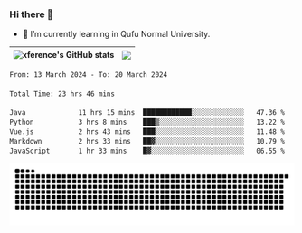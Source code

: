 ### Hi there 👋

<!--
**xference/xference** is a ✨ _special_ ✨ repository because its `README.md` (this file) appears on your GitHub profile.

Here are some ideas to get you started:

- 🔭 I’m currently working on ...

- 👯 I’m looking to collaborate on ...
- 🤔 I’m looking for help with ...
- 💬 Ask me about ...
- 📫 How to reach me: ...
- 😄 Pronouns: ...
- ⚡ Fun fact: ...
-->
- 🌱 I’m currently learning in Qufu Normal University.


| <img src="https://github-readme-stats.vercel.app/api?username=xference&show_icons=true&theme=ambient_gradient" alt="xference's GitHub stats" align="center"/> | <img src="https://github-readme-streak-stats.herokuapp.com/?user=xference"  style="zoom:100%;" align="center"/> |
| ------------------------------------------------------------ | ------------------------------------------------------------ |

<!--START_SECTION:waka-->

```txt
From: 13 March 2024 - To: 20 March 2024

Total Time: 23 hrs 46 mins

Java             11 hrs 15 mins  ████████████░░░░░░░░░░░░░   47.36 %
Python           3 hrs 8 mins    ███▒░░░░░░░░░░░░░░░░░░░░░   13.22 %
Vue.js           2 hrs 43 mins   ███░░░░░░░░░░░░░░░░░░░░░░   11.48 %
Markdown         2 hrs 33 mins   ██▓░░░░░░░░░░░░░░░░░░░░░░   10.79 %
JavaScript       1 hr 33 mins    █▓░░░░░░░░░░░░░░░░░░░░░░░   06.55 %
```

<!--END_SECTION:waka-->

<picture>
  <source media="(prefers-color-scheme: dark)" srcset="https://raw.githubusercontent.com/xference/xference/output/github-contribution-grid-snake-dark.svg" />
  <source media="(prefers-color-scheme: light)" srcset="https://raw.githubusercontent.com/xference/xference/output/github-contribution-grid-snake.svg" />
  <img alt="github-snake" src="https://raw.githubusercontent.com/xference/xference/output/github-contribution-grid-snake.svg" />
</picture>
